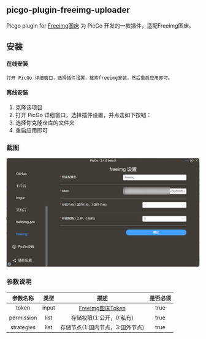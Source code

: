## picgo-plugin-freeimg-uploader

Picgo plugin for [Freeimg图床](https://freeimg.cn/)
为 PicGo 开发的一款插件，适配Freeimg图床。

## 安装
#### 在线安装

	打开 PicGo 详细窗口，选择插件设置，搜索freeimg安装，然后重启应用即可。

#### 离线安装

1. 克隆该项目
2. 打开 PicGo 详细窗口，选择插件设置，并点击如下按钮： 
3. 选择你克隆仓库的文件夹
4. 重启应用即可

### 截图
![picgo-plugin-freeimg-uploader](./static/freeimg.png)

### 参数说明
|参数名称|类型|描述|是否必须|
|:--:|:--:|:--:|:--:|
|token|input|[Freeimg图床Token]([Tokens](https://freeimg.cn/user/tokens))|true|
|permission|list|存储权限(1:公开，0:私有)|true|
|strategies|list|存储节点(1:国内节点，3:国外节点)|true|

